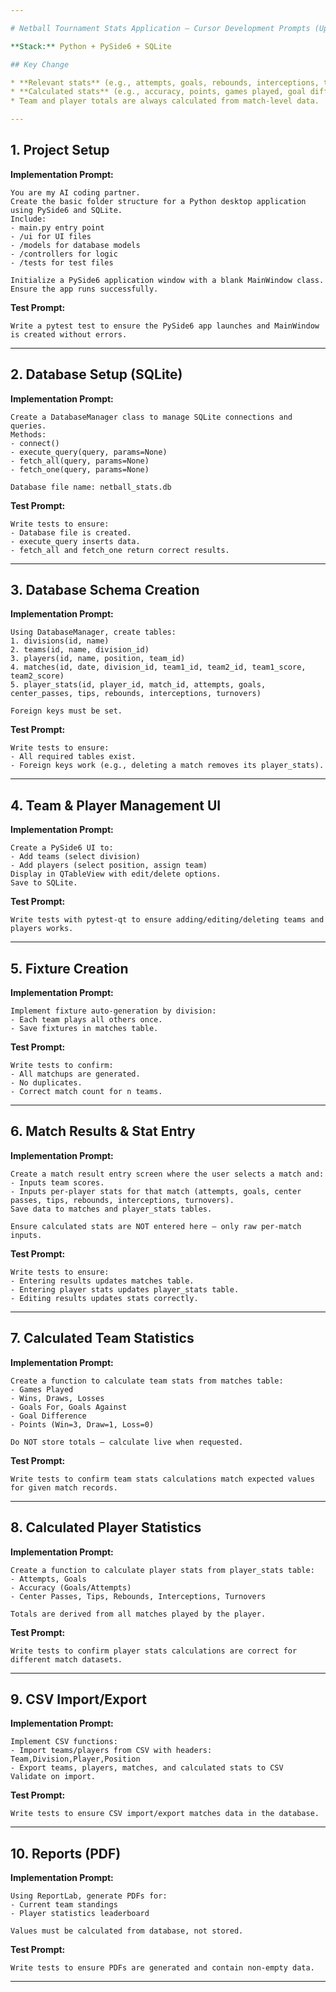 ```yaml
---

# Netball Tournament Stats Application – Cursor Development Prompts (Updated for Per-Match Stats)

**Stack:** Python + PySide6 + SQLite

## Key Change

* **Relevant stats** (e.g., attempts, goals, rebounds, interceptions, turnovers, etc.) are entered **per match**.
* **Calculated stats** (e.g., accuracy, points, games played, goal difference) are derived from match records.
* Team and player totals are always calculated from match-level data.

---
```


## **1. Project Setup**

**Implementation Prompt:**

```
You are my AI coding partner.
Create the basic folder structure for a Python desktop application using PySide6 and SQLite.
Include:
- main.py entry point
- /ui for UI files
- /models for database models
- /controllers for logic
- /tests for test files

Initialize a PySide6 application window with a blank MainWindow class.
Ensure the app runs successfully.
```

**Test Prompt:**

```
Write a pytest test to ensure the PySide6 app launches and MainWindow is created without errors.
```

---

## **2. Database Setup (SQLite)**

**Implementation Prompt:**

```
Create a DatabaseManager class to manage SQLite connections and queries.
Methods:
- connect()
- execute_query(query, params=None)
- fetch_all(query, params=None)
- fetch_one(query, params=None)

Database file name: netball_stats.db
```

**Test Prompt:**

```
Write tests to ensure:
- Database file is created.
- execute_query inserts data.
- fetch_all and fetch_one return correct results.
```

---

## **3. Database Schema Creation**

**Implementation Prompt:**

```
Using DatabaseManager, create tables:
1. divisions(id, name)
2. teams(id, name, division_id)
3. players(id, name, position, team_id)
4. matches(id, date, division_id, team1_id, team2_id, team1_score, team2_score)
5. player_stats(id, player_id, match_id, attempts, goals, center_passes, tips, rebounds, interceptions, turnovers)

Foreign keys must be set.
```

**Test Prompt:**

```
Write tests to ensure:
- All required tables exist.
- Foreign keys work (e.g., deleting a match removes its player_stats).
```

---

## **4. Team & Player Management UI**

**Implementation Prompt:**

```
Create a PySide6 UI to:
- Add teams (select division)
- Add players (select position, assign team)
Display in QTableView with edit/delete options.
Save to SQLite.
```

**Test Prompt:**

```
Write tests with pytest-qt to ensure adding/editing/deleting teams and players works.
```

---

## **5. Fixture Creation**

**Implementation Prompt:**

```
Implement fixture auto-generation by division:
- Each team plays all others once.
- Save fixtures in matches table.
```

**Test Prompt:**

```
Write tests to confirm:
- All matchups are generated.
- No duplicates.
- Correct match count for n teams.
```

---

## **6. Match Results & Stat Entry**

**Implementation Prompt:**

```
Create a match result entry screen where the user selects a match and:
- Inputs team scores.
- Inputs per-player stats for that match (attempts, goals, center passes, tips, rebounds, interceptions, turnovers).
Save data to matches and player_stats tables.

Ensure calculated stats are NOT entered here — only raw per-match inputs.
```

**Test Prompt:**

```
Write tests to ensure:
- Entering results updates matches table.
- Entering player stats updates player_stats table.
- Editing results updates stats correctly.
```

---

## **7. Calculated Team Statistics**

**Implementation Prompt:**

```
Create a function to calculate team stats from matches table:
- Games Played
- Wins, Draws, Losses
- Goals For, Goals Against
- Goal Difference
- Points (Win=3, Draw=1, Loss=0)

Do NOT store totals — calculate live when requested.
```

**Test Prompt:**

```
Write tests to confirm team stats calculations match expected values for given match records.
```

---

## **8. Calculated Player Statistics**

**Implementation Prompt:**

```
Create a function to calculate player stats from player_stats table:
- Attempts, Goals
- Accuracy (Goals/Attempts)
- Center Passes, Tips, Rebounds, Interceptions, Turnovers

Totals are derived from all matches played by the player.
```

**Test Prompt:**

```
Write tests to confirm player stats calculations are correct for different match datasets.
```

---

## **9. CSV Import/Export**

**Implementation Prompt:**

```
Implement CSV functions:
- Import teams/players from CSV with headers: Team,Division,Player,Position
- Export teams, players, matches, and calculated stats to CSV
Validate on import.
```

**Test Prompt:**

```
Write tests to ensure CSV import/export matches data in the database.
```

---

## **10. Reports (PDF)**

**Implementation Prompt:**

```
Using ReportLab, generate PDFs for:
- Current team standings
- Player statistics leaderboard

Values must be calculated from database, not stored.
```

**Test Prompt:**

```
Write tests to ensure PDFs are generated and contain non-empty data.
```

---
